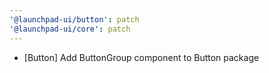 ```yaml
---
'@launchpad-ui/button': patch
'@launchpad-ui/core': patch
---
```


- [Button] Add ButtonGroup component to Button package
